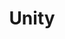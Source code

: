 ---
pid: ls50
title: Unity
location_transcription: The Oval
coordinates: "[-75.178547450649, 39.964015442229]"
zipcode: '19128'
gen_neighborhood: Northwest Philadelphia
neighborhood: Roxborough
outside_phl: 
age: '23'
age_range: 20-29
instagram: 
image_file_name: ls_50.jpg
proposal_transcription: fountain with a center piece of different ethnicities and
  backgrounds holding holds. small plaque describing each person. Models will be from
  real people taken from the streets.
topic: Inclusivity,Race Ethnicity
topic_summary: 0, 0, 0
type: Fountain,Plaque
keywords_other: 
credit: Nathan
image_labels: 
twitter: 
facebook: 
permalink: "/monuments/ls50/"
layout: item-page
---